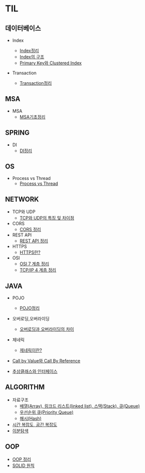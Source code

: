 # TIL
## 데이터베이스
* Index
  * [Index정리](https://github.com/zeroempty2/TIL/blob/main/DATABASE/Index/Index.md)
  * [Index의 구조](https://github.com/zeroempty2/TIL/blob/main/DATABASE/Index/Index%20data%20structure.md)
  * [Primary Key와 Clustered Index](https://github.com/zeroempty2/TIL/blob/main/DATABASE/Index/Clustered%20Index.md)

* Transaction
  * [Transaction정리](https://github.com/zeroempty2/TIL/blob/main/DATABASE/Transaction.md)

## MSA
* MSA
  * [MSA기초정리](https://github.com/zeroempty2/TIL/blob/main/MSA/MSA.md)

## SPRING
* DI
  * [DI정리](https://github.com/zeroempty2/TIL/blob/main/SPRING/DI.md)

## OS
* Process vs Thread
  * [Process vs Thread](https://github.com/zeroempty2/TIL/blob/main/OS/Process%20vs%20Thread.md)

## NETWORK
* TCP와 UDP
  * [TCP와 UDP의 특징 및 차이점](https://github.com/zeroempty2/TIL/blob/main/NETWORK/TCP와UDP.md)
* CORS
  * [CORS 정리](https://github.com/zeroempty2/TIL/blob/main/NETWORK/CORS.md)
* REST API
  * [REST API 정리](https://github.com/zeroempty2/TIL/blob/main/NETWORK/REST%20API.md)
* HTTPS
  * [HTTPS란?](https://github.com/zeroempty2/TIL/blob/main/NETWORK/HTTPS.md)
* OSI
  * [OSI 7 계층 정리](https://github.com/zeroempty2/TIL/blob/main/NETWORK/OSI/OSI%207%20Layer.md)
  * [TCP/IP 4 계층 정리](https://github.com/zeroempty2/TIL/blob/main/NETWORK/OSI/TCP%26IP%204%20Layer.md)

## JAVA
* POJO
  * [POJO정리](https://github.com/zeroempty2/TIL/blob/main/JAVA/POJO.md)

* 오버로딩,오버라이딩
  * [오버로딩과 오버라이딩의 차이](https://github.com/zeroempty2/TIL/blob/main/JAVA/Overloading%20vs%20Overriding.md)

* 제네릭
  * [제네릭이란?](https://github.com/zeroempty2/TIL/blob/main/JAVA/Generic.md)

* [Call by Value와 Call By Reference](https://github.com/zeroempty2/TIL/blob/main/JAVA/CallbyValue.md)

* [추상클래스와 인터페이스](https://github.com/zeroempty2/TIL/blob/main/JAVA/추상클래스와%20인터페이스.md)

## ALGORITHM
* 자료구조
  * [배열(Array), 링크드 리스트(linked list), 스택(Stack), 큐(Queue)](https://github.com/zeroempty2/TIL/blob/main/ALGORITHM/선형%20자료구조%20-%20배열(Array)%2C%20링크드%20리스트(linked%20list)%2C%20스택(Stack)%2C%20큐(Queue).md)
  * [우선순위 큐(Priority Queue)](https://github.com/zeroempty2/TIL/blob/main/ALGORITHM/Priority%20Queue.md)
  * [해시(Hash)](https://github.com/zeroempty2/TIL/blob/main/ALGORITHM/Hash.md)
* [시간 복잡도, 공간 복잡도](https://github.com/zeroempty2/TIL/blob/main/ALGORITHM/Complexity.md)
* [이분탐색](https://github.com/zeroempty2/TIL/blob/main/ALGORITHM/Binary%20Search.md)

## OOP
  * [OOP 정리](https://github.com/zeroempty2/TIL/blob/main/OOP/OOP.md)
  * [SOLID 원칙](https://github.com/zeroempty2/TIL/blob/main/OOP/SOLID.md)
